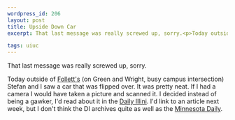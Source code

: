 ```yaml
--- 
wordpress_id: 206
layout: post
title: Upside Down Car
excerpt: That last message was really screwed up, sorry.<p>Today outside of <a href="http://www.folletts-e2.com/">Follett's</a> (on Green and Wright, busy campus intersection) Stefan and I saw a car that was flipped over.  It was pretty neat.  If I had a camera I would have taken a picture and scanned it.  I decided instead of being a gawker, I'd read about it in the <a href="http://www.illinimedia.com/di/">Daily Illini</a>.  I'd link to an article next week, but I don't think the DI archives quite as well as the <a href="http://www.daily.umn.edu/">Minnesota Daily</a>.

tags: uiuc
---
```


That last message was really screwed up, sorry.<p>Today outside of <a href="http://www.folletts-e2.com/">Follett's</a> (on Green and Wright, busy campus intersection) Stefan and I saw a car that was flipped over.  It was pretty neat.  If I had a camera I would have taken a picture and scanned it.  I decided instead of being a gawker, I'd read about it in the <a href="http://www.illinimedia.com/di/">Daily Illini</a>.  I'd link to an article next week, but I don't think the DI archives quite as well as the <a href="http://www.daily.umn.edu/">Minnesota Daily</a>.
